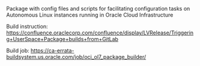 Package with config files and scripts for facilitating configuration tasks on Autonomous Linux instances running in Oracle Cloud Infrastructure

Build instruction:
https://confluence.oraclecorp.com/confluence/display/LVRelease/Triggering+UserSpace+Package+builds+from+GitLab

Build job:
https://ca-errata-buildsystem.us.oracle.com/job/oci_ol7_package_builder/
